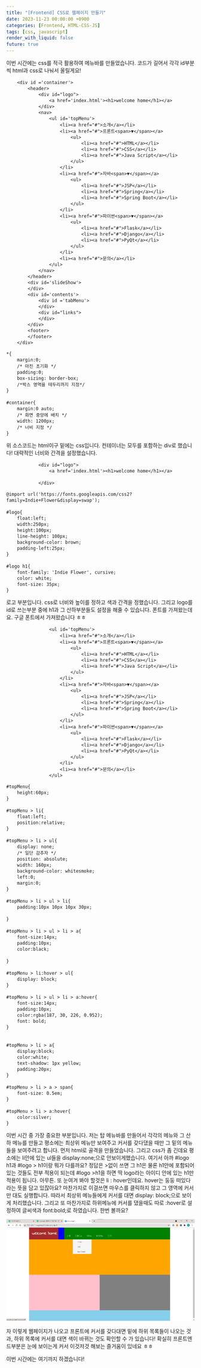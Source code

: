 ```yaml
---
title: "[Frontend] CSS로 웹페이지 만들기"
date: 2023-11-23 00:00:00 +0900
categories: [Frontend, HTML-CSS-JS]
tags: [css, javascript]
render_with_liquid: false
future: true
---
```


이번 시간에는 css를 적극 활용하여 메뉴바를 만들었습니다. 코드가 길어서 각각 id부분씩 html과 css로 나눠서 올릴게요!

```
    <div id ='container'>
        <header>
            <div id="logo">
                <a href='index.html'><h1>welcome home</h1></a>
            </div>
            <nav>
                <ul id='topMenu'>
                    <li><a href="#">소개</a></li>
                    <li><a href="#">프론트<span>▼</span></a>
                        <ul>
                            <li><a href="#">HTML</a></li>
                            <li><a href="#">CSS</a></li>
                            <li><a href="#">Java Script</a></li>
                        </ul>
                    </li>
                    <li><a href="#">자바<span>▼</span></a>
                        <ul>
                            <li><a href="#">JSP</a></li>
                            <li><a href="#">Spring</a></li>
                            <li><a href="#">Spring Boot</a></li>
                        </ul>
                    </li>
                    <li><a href="#">파이썬<span>▼</span></a>
                        <ul>
                            <li><a href="#">Flask</a></li>
                            <li><a href="#">Django</a></li>
                            <li><a href="#">PyQt</a></li>
                        </ul>
                    </li>
                    <li><a href="#">문의</a></li>
                </ul>
            </nav>
        </header>
        <div id='slideShow'>
        </div>
        <div id='contents'>
            <div id ='tabMenu'>
            </div>
            <div id="links">
            </div>   
        </div>
        <footer>
        </footer>  
    </div>
```

```
*{
    margin:0;
    /* 마진 초기화 */
    padding:0;
    box-sizing: border-box;
    /*박스 영역을 테두리까지 지정*/
}

#container{
    margin:0 auto;
    /* 화면 중앙에 배치 */
    width: 1200px;
    /* 너비 지정 */
}
```

위 소스코드는 html이구 밑에는 css입니다. 컨테이너는 모두를 포함하는 div로 했습니다! 대략적인 너비와 간격을 설정했습니다.

```
            <div id="logo">
                <a href='index.html'><h1>welcome home</h1></a>

            </div>
```

```
@import url('https://fonts.googleapis.com/css2?family=Indie+Flower&display=swap');

#logo{
    float:left;
    width:250px;
    height:100px;
    line-height: 100px;
    background-color: brown;
    padding-left:25px;
}

#logo h1{
    font-family: 'Indie Flower', cursive;
    color: white;
    font-size: 35px;
}
```

로고 부분입니다. css로 너비와 높이를 정하고 색과 간격을 정했습니다. 그리고 logo를 id로 쓰는부분 중에 h1과 그 산하부분들도 설정을 해줄 수 있습니다. 폰트를 가져왔는데요. 구글 폰트에서 가져왔습니다 ㅎㅎ

```
                <ul id='topMenu'>
                    <li><a href="#">소개</a></li>
                    <li><a href="#">프론트<span>▼</span></a>
                        <ul>
                            <li><a href="#">HTML</a></li>
                            <li><a href="#">CSS</a></li>
                            <li><a href="#">Java Script</a></li>
                        </ul>
                    </li>
                    <li><a href="#">자바<span>▼</span></a>
                        <ul>
                            <li><a href="#">JSP</a></li>
                            <li><a href="#">Spring</a></li>
                            <li><a href="#">Spring Boot</a></li>
                        </ul>
                    </li>
                    <li><a href="#">파이썬<span>▼</span></a>
                        <ul>
                            <li><a href="#">Flask</a></li>
                            <li><a href="#">Django</a></li>
                            <li><a href="#">PyQt</a></li>
                        </ul>
                    </li>
                    <li><a href="#">문의</a></li>
                </ul>
```

```
#topMenu{
    height:60px;
}

#topMenu > li{
    float:left;
    position:relative;
}

#topMenu > li > ul{
    display: none; 
    /* 일단 감추자 */
    position: absolute;
    width: 160px;
    background-color: whitesmoke;
    left:0;
    margin:0;
}

#topMenu > li > ul > li{
    padding:10px 10px 10px 30px;

}

#topMenu > li > ul > li > a{
    font-size:14px;
    padding:10px;
    color:black;

}

#topMenu > li:hover > ul{
    display: block;
}

#topMenu > li > ul > li > a:hover{
    font-size:14px;
    padding:10px;
    color:rgba(187, 30, 226, 0.952);
    font: bold;
}


#topMenu > li > a{
    display:block;
    color:white;
    text-shadow: 1px yellow;
    padding:20px;
}

#topMenu > li > a > span{
    font-size: 0.5em;
}

#topMenu > li > a:hover{
    color:silver;
}
```

이번 시간 중 가장 중요한 부분입니다. 저는 탑 메뉴바를 만들어서 각각의 메뉴와 그 산하 메뉴를 만들고 평소에는 최상위 메뉴만 보여주고 커서를 갖다댔을 때만 그 밑의 메뉴들을 보여주려고 합니다. 먼저 html로 골격을 만들었습니다. 그리고 css가 좀 긴데요 평소에는 li안에 있는 ul들을 display:none;으로 안보이게했습니다. 여기서 아까 #logo h1과 #logo > h1이랑 뭐가 다를까요? 정답은 >없이 쓰면 그 h1은 물론 h1안에 포함되어 있는 것들도 전부 적용이 되는데 #logo >h1을 하면 딱 logo라는 아이디 안에 있는 h1만 적용이 됩니다. 아무튼. 또 눈여겨 봐야 할것은 li : hover인데요. hover는 둥둥 떠있다라는 뜻을 담고 있잖아요? 마찬가지로 이걸쓰면 마우스를 클릭하지 않고 그 영역에 커서만 대도 실행합니다. 따라서 최상위 메뉴들에게 커서를 대면 display: block;으로 보이게 처리했습니다. 그리고 또 마찬가지로 하위메뉴에 커서를 댔을때도 따로 :hover로 설정하여 글씨색과 font:bold;로 하였습니다. 한번 볼까요?

![Desktop View](/assets/img/Frontend/HTML-CSS-JS/CSS-Web-Page/1.png)

자 이렇게 웹페이지가 나오고 프론트에 커서를 갖다대면 밑에 하위 목록들이 나오는 것과, 하위 목록에 커서를 대면 색이 바뀌는 것도 확인할 수 가 있습니다! 확실히 프론트엔드부분은 눈에 보이는게 커서 이것저것 해보는 즐거움이 있네요 ㅎㅎ

이번 시간에는 여기까지 하겠습니다!
